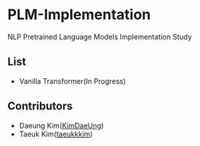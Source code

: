 # PLM-Implementation
NLP Pretrained Language Models Implementation Study

## List
- Vanilla Transformer(In Progress)

## Contributors
- Daeung Kim([KimDaeUng](https://github.com/KimDaeUng))
- Taeuk Kim([taeukkkim](https://github.com/taeukkkim))
